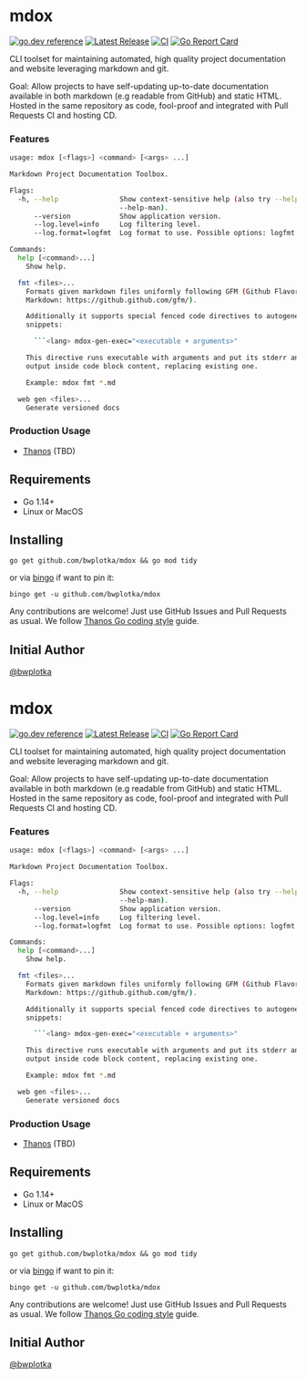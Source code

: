 # mdox

[![go.dev reference](https://img.shields.io/badge/go.dev-reference-007d9c?logo=go&logoColor=white&style=flat-square)](https://pkg.go.dev/github.com/bwplotka/mdox)
[![Latest Release](https://img.shields.io/github/release/bwplotka/mdox.svg?style=flat-square)](https://github.com/bwplotka/mdox/releases/latest)
[![CI](https://github.com/bwplotka/mdox/workflows/go/badge.svg)](https://github.com/bwplotka/mdox/actions?query=workflow%3Ago)
[![Go Report Card](https://goreportcard.com/badge/github.com/bwplotka/mdox)](https://goreportcard.com/report/github.com/bwplotka/mdox)

CLI toolset for maintaining automated, high quality project documentation and website leveraging markdown and git.

Goal: Allow projects to have self-updating up-to-date documentation available in both markdown (e.g readable from GitHub) and static HTML. Hosted in the same repository as code,
fool-proof and integrated with Pull Requests CI and hosting CD. 

### Features

```bash mdox-gen-exec="mdox --help"
usage: mdox [<flags>] <command> [<args> ...]

Markdown Project Documentation Toolbox.

Flags:
  -h, --help               Show context-sensitive help (also try --help-long and
                           --help-man).
      --version            Show application version.
      --log.level=info     Log filtering level.
      --log.format=logfmt  Log format to use. Possible options: logfmt or json.

Commands:
  help [<command>...]
    Show help.

  fmt <files>...
    Formats given markdown files uniformly following GFM (Github Flavored
    Markdown: https://github.github.com/gfm/).

    Additionally it supports special fenced code directives to autogenerate code
    snippets:

      ```<lang> mdox-gen-exec="<executable + arguments>"

    This directive runs executable with arguments and put its stderr and stdout
    output inside code block content, replacing existing one.

    Example: mdox fmt *.md

  web gen <files>...
    Generate versioned docs
```

### Production Usage

* [Thanos](https://github.com/bwplotka/thanos) (TBD)

## Requirements

* Go 1.14+
* Linux or MacOS

## Installing

```shell
go get github.com/bwplotka/mdox && go mod tidy
```

or via [bingo](github.com/bwplotka/bingo) if want to pin it:

```shell
bingo get -u github.com/bwplotka/mdox
```

Any contributions are welcome! Just use GitHub Issues and Pull Requests as usual.
We follow [Thanos Go coding style](https://thanos.io/contributing/coding-style-guide.md/) guide.

## Initial Author

[@bwplotka](https://bwplotka.dev)
# mdox

[![go.dev reference](https://img.shields.io/badge/go.dev-reference-007d9c?logo=go&logoColor=white&style=flat-square)](https://pkg.go.dev/github.com/bwplotka/mdox) [![Latest Release](https://img.shields.io/github/release/bwplotka/mdox.svg?style=flat-square)](https://github.com/bwplotka/mdox/releases/latest) [![CI](https://github.com/bwplotka/mdox/workflows/go/badge.svg)](https://github.com/bwplotka/mdox/actions?query=workflow%3Ago) [![Go Report Card](https://goreportcard.com/badge/github.com/bwplotka/mdox)](https://goreportcard.com/report/github.com/bwplotka/mdox)

CLI toolset for maintaining automated, high quality project documentation and website leveraging markdown and git.

Goal: Allow projects to have self-updating up-to-date documentation available in both markdown (e.g readable from GitHub) and static HTML. Hosted in the same repository as code, fool-proof and integrated with Pull Requests CI and hosting CD.

### Features

```bash mdox-gen-exec="mdox --help"
usage: mdox [<flags>] <command> [<args> ...]

Markdown Project Documentation Toolbox.

Flags:
  -h, --help               Show context-sensitive help (also try --help-long and
                           --help-man).
      --version            Show application version.
      --log.level=info     Log filtering level.
      --log.format=logfmt  Log format to use. Possible options: logfmt or json.

Commands:
  help [<command>...]
    Show help.

  fmt <files>...
    Formats given markdown files uniformly following GFM (Github Flavored
    Markdown: https://github.github.com/gfm/).

    Additionally it supports special fenced code directives to autogenerate code
    snippets:

      ```<lang> mdox-gen-exec="<executable + arguments>"

    This directive runs executable with arguments and put its stderr and stdout
    output inside code block content, replacing existing one.

    Example: mdox fmt *.md

  web gen <files>...
    Generate versioned docs
```

### Production Usage

* [Thanos](https://github.com/bwplotka/thanos) (TBD)

## Requirements

* Go 1.14+
* Linux or MacOS

## Installing

```shell
go get github.com/bwplotka/mdox && go mod tidy
```

or via [bingo](github.com/bwplotka/bingo) if want to pin it:

```shell
bingo get -u github.com/bwplotka/mdox
```

Any contributions are welcome! Just use GitHub Issues and Pull Requests as usual. We follow [Thanos Go coding style](https://thanos.io/contributing/coding-style-guide.md/) guide.

## Initial Author

[@bwplotka](https://bwplotka.dev)
